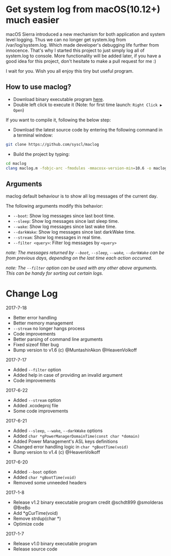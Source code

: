 Get system log from macOS(10.12+) much easier
============

macOS Sierra introduced a new mechanism for both application and system level logging.
Thus we can no longer get system.log from /var/log/system.log.
Which made developer's debugging life further from innocence.
That's why I started this project to just simply log all of system.log to console.
More functionality will be added later, if you have a good idea for this project, don't hesitate to make a pull request for me :)

I wait for you. Wish you all enjoy this tiny but useful program.

How to use maclog?
----------------
- Download binary executable program [here](https://github.com/syscl/maclog/files/692460/maclog-v1.2.zip).
- Double left click to execute it (Note: for first time launch: ```Right Click ▶ Open```)

If you want to compile it, following the below step:
- Download the latest source code by entering the following command in a terminal window:
```sh
git clone https://github.com/syscl/maclog
```
- Build the project by typing:
```sh
cd maclog
clang maclog.m -fobjc-arc -fmodules -mmacosx-version-min=10.6 -o maclog
```

Arguments
---------
maclog default behaviour is to show all log messages of the current day.

The following arguments modify this behavior:
- `--boot`: Show log messages since last boot time.
- `--sleep`: Show log messages since last sleep time.
- `--wake`: Show log messages since last wake time.
- `--darkWake`: Show log messages since last darkWake time.
- `--stream`: Show log messages in real time.
- `--filter <query>`: Filter log messages by `<query>`

*note: The messages returned by `--boot`, `--sleep`, `--wake`, `--darkWake` can be from previous days, depending on the last time each action occurred.*

*note: The `--filter` option can be used with any other above arguments. This can be handy for sorting out certain logs.*
 

# Change Log
2017-7-18
- Better error handling
- Better memory management
- `--stream` no longer hangs process
- Code improvements
- Better parsing of command line arguments
- Fixed sizeof filter bug
- Bump version to v1.6 (c) @MuntashirAkon @HeavenVolkoff 

2017-7-17
- Added `--filter` option
- Added help in case of providing an invalid argument
- Code improvements 

2017-6-22
- Added `--stream` option
- Added .xcodeproj file
- Some code improvements

2017-6-21

- Added `--sleep`, `--wake`, `--darkWake`  options
- Added `char *gPowerManagerDomainTime(const char *domain)`
- Added Power Management's ASL keys definitions
- Changed error handling logic in `char *gBootTime(void)`
- Bump version to v1.4 (c) @HeavenVolkoff 


2017-6-20

- Added `--boot` option
- Added `char *gBootTime(void)`
- Removed some unneeded headers

2017-1-8

- Release v1.2 binary executable program credit @schdt899 @smolderas @BreBo
- Add *gCurTime(void)
- Remove strdup(char *)
- Optimize code 

2017-1-7

- Release v1.0 binary executable program
- Release source code
